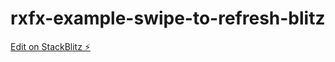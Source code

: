 # rxfx-example-swipe-to-refresh-blitz

[Edit on StackBlitz ⚡️](https://stackblitz.com/edit/rxfx-example-swipe-to-refresh)